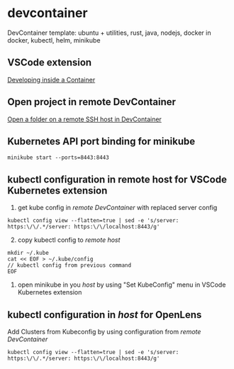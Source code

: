 # devcontainer
DevContainer template: ubuntu + utilities, rust, java, nodejs, docker in docker, kubectl, helm, minikube

## VSCode extension
[Developing inside a Container](https://code.visualstudio.com/docs/devcontainers/containers)

## Open project in remote DevContainer
[Open a folder on a remote SSH host in DevContainer](https://code.visualstudio.com/docs/devcontainers/containers#_open-a-folder-on-a-remote-ssh-host-in-a-container)

## Kubernetes API port binding for minikube
```
minikube start --ports=8443:8443
```

## kubectl configuration in remote host for VSCode Kubernetes extension
1) get kube config in *remote DevContainer* with replaced server config
```
kubectl config view --flatten=true | sed -e 's/server: https:\/\/.*/server: https:\/\/localhost:8443/g'
```

2) copy kubectl config to *remote host*
```
mkdir ~/.kube
cat << EOF > ~/.kube/config
// kubectl config from previous command 
EOF
```
1) open minikube in you *host* by using "Set KubeConfig" menu in VSCode Kubernetes extension

## kubectl configuration in *host* for OpenLens

Add Clusters from Kubeconfig by using configuration from *remote DevContainer*
```
kubectl config view --flatten=true | sed -e 's/server: https:\/\/.*/server: https:\/\/localhost:8443/g'
```


